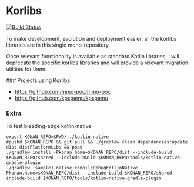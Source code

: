 Korlibs
=======

[![Build Status](https://travis-ci.org/korlibs/korlibs.svg?branch=master)](https://travis-ci.org/korlibs/korlibs)

To make development, evolution and deployment easier, all the korlibs libraries are in this single mono-repository.

Once relevant functionality is available as standard Kotlin libraries, I will deprecate the specific korlibs libraries
and will provide a relevant migration utilities for them. 

### Projects using Korlibs

* <https://github.com/mmo-poc/mmo-poc>
* <https://github.com/kpspemu/kpspemu>

### Extra

To test bleeding-edge kotlin-native:

```
export KONAN_REPO=$PWD/../kotlin-native
#pushd $KONAN_REPO && git pull && ./gradlew clean dependencies:update dist distPlatformLibs && popd
./gradlew install -Pkonan.home=$KONAN_REPO/dist --include-build $KONAN_REPO/shared --include-build $KONAN_REPO/tools/kotlin-native-gradle-plugin
./gradlew :sample1-native:compileDebugKotlinNative -Pkonan.home=$KONAN_REPO/dist --include-build $KONAN_REPO/shared --include-build $KONAN_REPO/tools/kotlin-native-gradle-plugin
```

